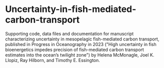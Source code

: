 # Uncertainty-in-fish-mediated-carbon-transport
Supporting code, data files and documentation for manuscript characterizing uncertainty in mesopelagic fish-mediated carbon transport, published in Progress in Oceanography in 2023 ("High uncertainty in fish bioenergetics impedes precision of fish-mediated
carbon transport estimates into the ocean’s twilight zone") by Helena McMonagle, Joel K. Llopiz, Ray Hilborn, and Timothy E. Essington.
